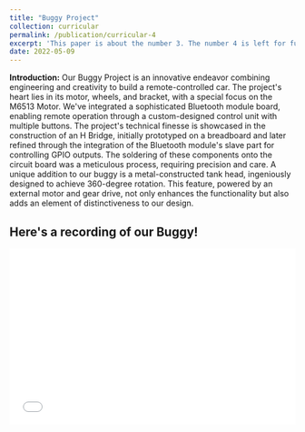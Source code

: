 ```yaml
---
title: "Buggy Project"
collection: curricular
permalink: /publication/curricular-4
excerpt: 'This paper is about the number 3. The number 4 is left for future work.'
date: 2022-05-09
---
```


**Introduction:** Our Buggy Project is an innovative endeavor combining engineering and creativity to build a remote-controlled car. The project's heart lies in its motor, wheels, and bracket, with a special focus on the M6513 Motor. We've integrated a sophisticated Bluetooth module board, enabling remote operation through a custom-designed control unit with multiple buttons. The project's technical finesse is showcased in the construction of an H Bridge, initially prototyped on a breadboard and later refined through the integration of the Bluetooth module's slave part for controlling GPIO outputs. The soldering of these components onto the circuit board was a meticulous process, requiring precision and care. A unique addition to our buggy is a metal-constructed tank head, ingeniously designed to achieve 360-degree rotation. This feature, powered by an external motor and gear drive, not only enhances the functionality but also adds an element of distinctiveness to our design.

Here's a recording of our Buggy!
---

<div style="position: relative; padding-bottom: 56.25%; padding-top: 25px; height: 0;">
  <iframe src="//player.bilibili.com/player.html?aid=965975747&bvid=BV18W4y1N7gr&cid=1397731000&p=1" style="position: absolute; top: 0; left: 0; width: 100%; height: 100%;" frameborder="0" allowfullscreen></iframe>
</div>
